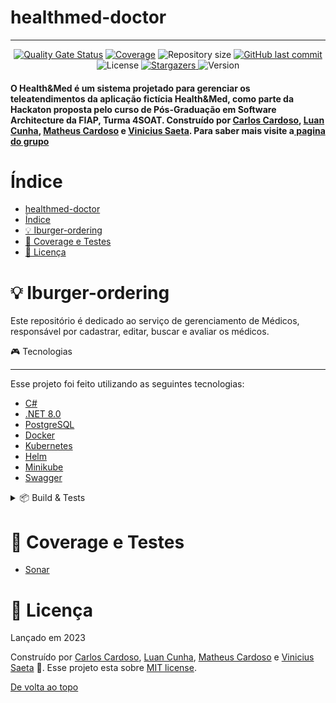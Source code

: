 # healthmed-doctor

<!-- Permite  a funcionalidade de voltar ao topo -->
<a id="topo"></a>
___________________________________________________

<!-- Informações visuais do projeto -->
<div align="center">
    <a href="https://sonarcloud.io/summary/new_code?id=Hackaton-FIAP-G04_healthmed-doctor"><img src="https://sonarcloud.io/api/project_badges/measure?project=Hackaton-FIAP-G04_healthmed-doctor&amp;metric=alert_status" alt="Quality Gate Status"></a>
    <a href="https://sonarcloud.io/summary/new_code?id=Hackaton-FIAP-G04_healthmed-doctor"><img src="https://sonarcloud.io/api/project_badges/measure?project=Hackaton-FIAP-G04_healthmed-doctor&amp;metric=coverage" alt="Coverage"></a>
    <img alt="Repository size" src="https://img.shields.io/github/repo-size/Hackaton-FIAP-G04/healthmed-doctor?color=009bd9">
    <a href="https://github.com/Hackaton-FIAP-G04/healthmed-doctor/commits/main">
        <img alt="GitHub last commit" src="https://img.shields.io/github/last-commit/Hackaton-FIAP-G04/healthmed-doctor?color=009bd9">
    </a>
    <img alt="License" src="https://img.shields.io/badge/license-MIT-009db9">
    <a href="https://github.com/Hackaton-FIAP-G04/healthmed-doctor/stargazers">
        <img alt="Stargazers" src="https://img.shields.io/github/stars/Hackaton-FIAP-G04/healthmed-doctor?color=009db9&logo=github">
    </a>
    <img alt="Version" src="https://img.shields.io/badge/Version-8.0-3B19E5?logo=dotnet" />
</div>

<!-- Breve descrição sobre o projeto -->

<div align="left">
  <h4>O Health&Med é um sistema projetado para gerenciar os teleatendimentos da aplicação fictícia Health&Med, como parte da Hackaton proposta pelo curso de Pós-Graduação em Software Architecture da FIAP, Turma 4SOAT. Construído por <a href="https://github.com/CarlosEduAC">Carlos Cardoso</a>, <a href="https://github.com/LuanPCunha">Luan Cunha</a>, <a href="https://github.com/matheusantonio">Matheus Cardoso</a> e <a href="https://github.com/vinisaeta">Vinicius Saeta</a>. Para saber mais visite a<a href="https://github.com/Hackaton-FIAP-G04"> pagina do grupo</a>
  </h4>
</div>

# Índice

- [ healthmed-doctor](#healthmed-doctor)
- [Índice](#índice)
- [💡 Iburger-ordering](#-iburger-ordering)
- [🔎 Coverage e Testes](#-coverage-e-testes)
- [📕 Licença](#-licença)

<a id="API"></a>

# 💡 Iburger-ordering

Este repositório é dedicado ao serviço de gerenciamento de Médicos, responsável por cadastrar, editar, buscar e avaliar os médicos.
<summary>🎮 Tecnologias</summary>

---

Esse projeto foi feito utilizando as seguintes tecnologias:

- [C#](https://learn.microsoft.com/pt-br/dotnet/csharp/)
- [.NET 8.0](https://dotnet.microsoft.com/en-us/download/dotnet/8.0)
- [PostgreSQL](https://www.postgresql.org/)
- [Docker](https://www.docker.com/)
- [Kubernetes](https://kubernetes.io/pt-br/)
- [Helm](https://helm.sh/)
- [Minikube](https://minikube.sigs.k8s.io/docs/)
- [Swagger](https://swagger.io/)

<details>
<summary>📦 Build & Tests</summary>

---

| CI/CD | Status |
| --- | --- |
| Build & Unit Tests | [![.NET Build and Test](https://github.com/Hackaton-FIAP-G04/healthmed-doctor/actions/workflows/quality-gate.yml/badge.svg)](https://github.com/Hackaton-FIAP-G04/healthmed-doctor/actions/workflows/quality-gate.yml)

</details>

<a id="Teste"></a>

# 🔎 Coverage e Testes

- [Sonar](https://sonarcloud.io/summary/overall?id=Hackaton-FIAP-G04_healthmed-doctor)

<a id="Licenca"></a>

# 📕 Licença

Lançado em 2023

Construído por [Carlos Cardoso](https://github.com/CarlosEduAC), [Luan Cunha](https://github.com/LuanPCunha), [Matheus Cardoso](https://github.com/matheusantonio) e [Vinicius Saeta](https://github.com/vinisaeta) 🚀.
Esse projeto esta sobre [MIT license](./LICENSE).

[De volta ao topo](#topo)
